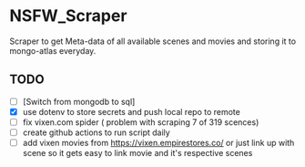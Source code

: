 # NSFW_Scraper
Scraper to get Meta-data of all available scenes and movies and storing it to mongo-atlas everyday.

## TODO
- [ ] [Switch from mongodb to sql]
- [X] use dotenv to store secrets and push local repo to remote
- [ ] fix vixen.com spider ( problem with scraping 7 of 319 scences)
- [ ] create github actions to run script daily
- [ ] add vixen movies from https://vixen.empirestores.co/ or just link up with scene so it gets easy to link movie and it's respective scenes
